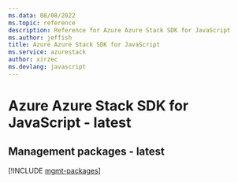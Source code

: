 ```yaml
---
ms.data: 08/08/2022
ms.topic: reference
description: Reference for Azure Azure Stack SDK for JavaScript
ms.author: jeffish
title: Azure Azure Stack SDK for JavaScript
ms.service: azurestack
author: xirzec
ms.devlang: javascript
---
```

# Azure Azure Stack SDK for JavaScript - latest

## Management packages - latest
[!INCLUDE [mgmt-packages](azure-stack-mgmt-index.md)]